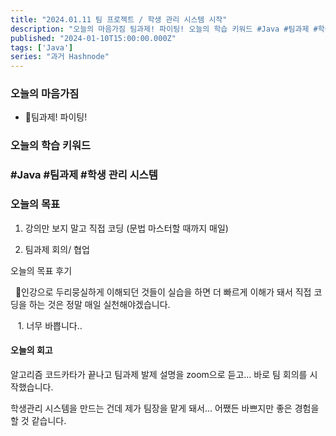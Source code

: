 ```yaml
---
title: "2024.01.11 팀 프로젝트 / 학생 관리 시스템 시작"
description: "오늘의 마음가짐 팀과제! 파이팅! 오늘의 학습 키워드 #Java #팀과제 #학생 관리 시스템 오늘의 목표 강의만 보지 말고 직접 코딩 (문법 마스터할 때까지 매일) 팀과제 회의/ 협업 오늘의 목표 후기 📌인강으로 두리뭉실하게 이해되던 것들이 실습을 하면 더 빠르게 이해가 돼서 직접 코딩을 하는 것은 정말 매일 실천해야겠습니다. 너무 바쁩니다.. 오늘의 회고 알고리즘 코드카타가 끝나고 팀과제 발제 설명을 zoom으로 듣고....."
published: "2024-01-10T15:00:00.000Z"
tags: ['Java']
series: "과거 Hashnode"
---
```


### 오늘의 마음가짐

* 팀과제! 파이팅!
    

### 오늘의 학습 키워드

### #Java #팀과제 #학생 관리 시스템

### 오늘의 목표

1. 강의만 보지 말고 직접 코딩 (문법 마스터할 때까지 매일)
    
2. 팀과제 회의/ 협업
    

오늘의 목표 후기

  📌인강으로 두리뭉실하게 이해되던 것들이 실습을 하면 더 빠르게 이해가 돼서 직접 코딩을 하는 것은 정말 매일 실천해야겠습니다.

   1. 너무 바쁩니다..

#### 오늘의 회고

알고리즘 코드카타가 끝나고 팀과제 발제 설명을 zoom으로 듣고... 바로 팀 회의를 시작했습니다.

학생관리 시스템을 만드는 건데 제가 팀장을 맡게 돼서... 어쨌든 바쁘지만 좋은 경험을 할 것 같습니다.